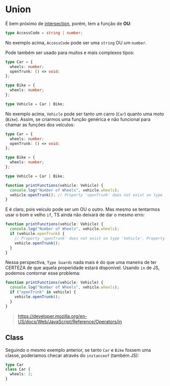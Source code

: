 # Union

É bem próximo de [intersection](docs/development/typescript/advanced/intersection.md), porém, tem a função de **OU**:

```ts
type AccessCode = string | number;
```

No exemplo acima, `AccessCode` pode ser uma `string` OU um `number`.

Pode também ser usado para muitos e mais complexos tipos:

```ts
type Car = {
  wheels: number;
  openTrunk: () => void;
};

type Bike = {
  wheels: number;
};

type Vehicle = Car | Bike;
```

No exemplo acima, `Vehicle` pode ser tanto um carro (`Car`) quanto uma moto (`Bike`). Assim, se criarmos uma função genérica e não funcional para chamar as funções dos veículos:

```ts
type Car = {
  wheels: number;
  openTrunk: () => void;
};

type Bike = {
  wheels: number;
};

type Vehicle = Car | Bike;

function printFunctions(vehicle: Vehicle) {
  console.log("Number of Wheels", vehicle.wheels);
  vehicle.openTrunk(); // Property 'openTrunk' does not exist on type 'Vehicle'. Property 'openTrunk' does not exist on type 'Bike' (2339)
}
```

E é claro, pois veículo pode ser um OU o outro. Mas mesmo se tentarmos usar o bom e velho `if`, TS ainda não deixará de dar o mesmo erro:

```ts
function printFunctions(vehicle: Vehicle) {
  console.log("Number of Wheels", vehicle.wheels);
  if (vehicle.openTrunk) {
    // Property 'openTrunk' does not exist on type 'Vehicle'. Property 'openTrunk' does not exist on type 'Bike' (2339)
    vehicle.openTrunk();
  }
}
```

Nessa perspectiva, `Type Guards` nada mais é do que uma maneira de ter CERTEZA de que aquela properidade estará disponível. Usando `in` de JS, podemos contornar esse problema:

```ts
function printFunctions(vehicle: Vehicle) {
  console.log("Number of Wheels", vehicle.wheels);
  if ("openTrunk" in vehicle) {
    vehicle.openTrunk();
  }
}
```

> https://developer.mozilla.org/en-US/docs/Web/JavaScript/Reference/Operators/in

## Class

Seguindo o mesmo exemplo anterior, se tanto `Car` e `Bike` fossem uma classe, poderiamos checar através do `instanceof` (também JS):

```ts
type Car
class Car {
  wheels: 2;
}
```
